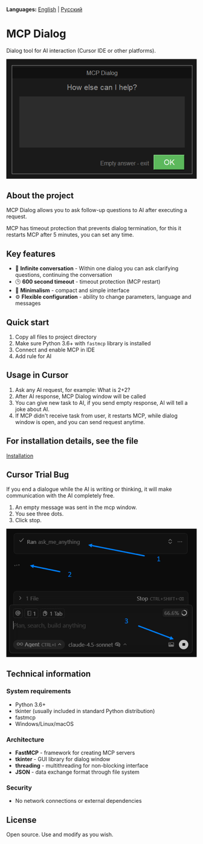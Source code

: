 **Languages:** [English](README.md) | [Русский](README_ru.md)

# MCP Dialog

Dialog tool for AI interaction (Cursor IDE or other platforms).

![Popup](./popup.png)

## About the project

MCP Dialog allows you to ask follow-up questions to AI after executing a request.

MCP has timeout protection that prevents dialog termination, for this it restarts MCP after 5 minutes, you can set any time.

## Key features

- 🔄 **Infinite conversation** - Within one dialog you can ask clarifying questions, continuing the conversation
- 🕒 **600 second timeout** - timeout protection (MCP restart)
- 🎨 **Minimalism** - compact and simple interface
- ⚙️ **Flexible configuration** - ability to change parameters, language and messages

## Quick start

1. Copy all files to project directory
2. Make sure Python 3.6+ with `fastmcp` library is installed
3. Connect and enable MCP in IDE
4. Add rule for AI

## Usage in Cursor

1. Ask any AI request, for example: What is 2+2?
2. After AI response, MCP Dialog window will be called
3. You can give new task to AI, if you send empty response, AI will tell a joke about AI.
4. If MCP didn't receive task from user, it restarts MCP, while dialog window is open, and you can send request anytime.

## For installation details, see the file
[Installation](install_en.md)

## Cursor Trial Bug

If you end a dialogue while the AI is writing or thinking, it will make communication with the AI completely free.
1. An empty message was sent in the mcp window.
2. You see three dots.
3. Click stop.

![When to stop](./when-to-stop.png)

## Technical information

### System requirements

- Python 3.6+
- tkinter (usually included in standard Python distribution)
- fastmcp
- Windows/Linux/macOS

### Architecture

- **FastMCP** - framework for creating MCP servers
- **tkinter** - GUI library for dialog window  
- **threading** - multithreading for non-blocking interface
- **JSON** - data exchange format through file system

### Security

- No network connections or external dependencies

## License

Open source. Use and modify as you wish.
